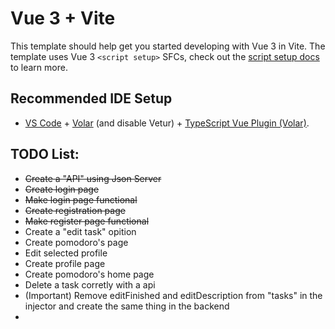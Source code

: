 # Vue 3 + Vite

This template should help get you started developing with Vue 3 in Vite. The template uses Vue 3 `<script setup>` SFCs, check out the [script setup docs](https://v3.vuejs.org/api/sfc-script-setup.html#sfc-script-setup) to learn more.

## Recommended IDE Setup

- [VS Code](https://code.visualstudio.com/) + [Volar](https://marketplace.visualstudio.com/items?itemName=Vue.volar) (and disable Vetur) + [TypeScript Vue Plugin (Volar)](https://marketplace.visualstudio.com/items?itemName=Vue.vscode-typescript-vue-plugin).

## TODO List:
- ~~Create a "API" using Json Server~~
- ~~Create login page~~
- ~~Make login page functional~~
- ~~Create registration page~~
- ~~Make register page functional~~
- Create a "edit task" opition
- Create pomodoro's page
- Edit selected profile
- Create profile page
- Create pomodoro's home page
- Delete a task corretly with a api
- (Important) Remove editFinished and editDescription from "tasks" in the injector and create the same thing in the backend
-
